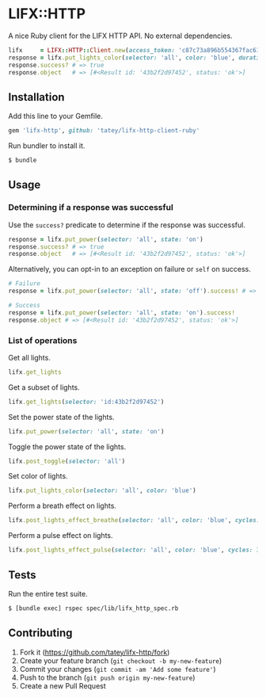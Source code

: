 # LIFX::HTTP

A nice Ruby client for the LIFX HTTP API. No external dependencies.

``` ruby
lifx     = LIFX::HTTP::Client.new(access_token: 'c87c73a896b554367fac61f71dd3656af8d93a525a4e87df5952c6078a89d192')
response = lifx.put_lights_color(selector: 'all', color: 'blue', duration: 3)
response.success? # => true
response.object   # => [#<Result id: '43b2f2d97452', status: 'ok'>]
```

## Installation

Add this line to your Gemfile.

``` ruby
gem 'lifx-http', github: 'tatey/lifx-http-client-ruby'
```

Run bundler to install it.

``` sh
$ bundle
```

## Usage

### Determining if a response was successful

Use the `success?` predicate to determine if the response was successful.

``` ruby
response = lifx.put_power(selector: 'all', state: 'on')
response.success? # => true
response.object   # => [#<Result id: '43b2f2d97452', status: 'ok'>]
```

Alternatively, you can opt-in to an exception on failure or `self`
on success.

``` ruby
# Failure
response = lifx.put_power(selector: 'all', state: 'off').success! # => LIFX::HTTP:UnexpectedStatusError

# Success
response = lifx.put_power(selector: 'all', state: 'on').success!
response.object # => [#<Result id: '43b2f2d97452', status: 'ok'>]
```

### List of operations

Get all lights.

``` ruby
lifx.get_lights
```

Get a subset of lights.

``` ruby
lifx.get_lights(selector: 'id:43b2f2d97452')
```

Set the power state of the lights.

``` ruby
lifx.put_power(selector: 'all', state: 'on')
```

Toggle the power state of the lights.

``` ruby
lifx.post_toggle(selector: 'all')
```

Set color of lights.

``` ruby
lifx.put_lights_color(selector: 'all', color: 'blue')
```

Perform a breath effect on lights.

``` ruby
lifx.post_lights_effect_breathe(selector: 'all', color: 'blue', cycles: 3)
```

Perform a pulse effect on lights.

``` ruby
lifx.post_lights_effect_pulse(selector: 'all', color: 'blue', cycles: 3)
```

## Tests

Run the entire test suite.

``` sh
$ [bundle exec] rspec spec/lib/lifx_http_spec.rb
```

## Contributing

1. Fork it (https://github.com/tatey/lifx-http/fork)
2. Create your feature branch (`git checkout -b my-new-feature`)
3. Commit your changes (`git commit -am 'Add some feature'`)
4. Push to the branch (`git push origin my-new-feature`)
5. Create a new Pull Request
